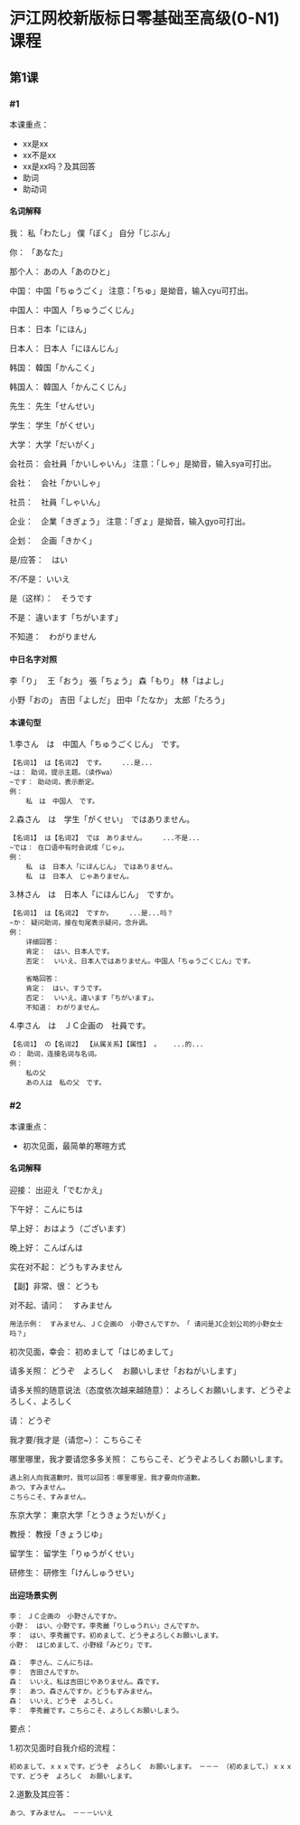 # 沪江网校新版标日零基础至高级(0-N1)课程

## 第1课

### #1

本课重点：

- xx是xx
- xx不是xx
- xx是xx吗？及其回答
- 助词
- 助动词

#### 名词解释

我： 私「わたし」
    僕「ぼく」
    自分「じぶん」

你： 「あなた」

那个人： あの人「あのひと」

中国： 中国「ちゅうごく」   注意：「ちゅ」是拗音，输入cyu可打出。

中国人： 中国人「ちゅうごくじん」

日本： 日本「にほん」

日本人： 日本人「にほんじん」

韩国： 韓国「かんこく」

韩国人： 韓国人「かんこくじん」

先生： 先生「せんせい」

学生： 学生「がくせい」

大学： 大学「だいがく」

会社员： 会社員「かいしゃいん」    注意：「しゃ」是拗音，输入sya可打出。

会社：　会社「かいしゃ」

社员：　社員「しゃいん」

企业：　企業「きぎょう」        注意：「ぎょ」是拗音，输入gyo可打出。

企划：　企画「きかく」

是/应答：　はい

不/不是： いいえ

是（这样）：　そうです

不是： 違います「ちがいます」

不知道：　わがりません

#### 中日名字对照

李「り」　  王「おう」      張「ちょう」        森「もり」      林「はよし」

小野「おの」        吉田「よしだ」      田中「たなか」      太郎「たろう」

#### 本课句型

1.李さん　は　中国人「ちゅうごくじん」　です。
```
【名词1】 は【名词2】 です。    ...是...
~は： 助词，提示主题。（读作wa）
~です： 助动词，表示断定。
例：
    私　は　中国人　です。
```

2.森さん　は　学生「がくせい」　ではありません。
```
【名词1】 は【名词2】 では　ありません。    ...不是...
~では： 在口语中有时会说成「じゃ」。
例：
    私　は　日本人「にほんじん」　ではありません。
    私　は　日本人　じゃありません。
```

3.林さん　は　日本人「にほんじん」　ですか。
```
【名词1】 は【名词2】 ですか。    ...是...吗？
~か： 疑问助词，接在句尾表示疑问，念升调。
例：
    详细回答：
    肯定：  はい、日本人です。
    否定：  いいえ、日本人ではありません。中国人「ちゅうごくじん」です。

    省略回答：
    肯定：　はい、すうです。
    否定：  いいえ、違います「ちがいます」。
    不知道： わがりません。
```

4.李さん　は　ＪＣ企画の　社員です。
```
【名词1】 の【名词2】 【从属关系】【属性】 。   ...的...
の： 助词，连接名词与名词。
例：
    私の父
    あの人は　私の父　です。
```

### #2

本课重点：

- 初次见面，最简单的寒暄方式

#### 名词解释

迎接： 出迎え「でむかえ」

下午好： こんにちは

早上好： おはよう（ございます）

晚上好： こんばんは

实在对不起： どうもすみません

【副】非常、很： どうも

对不起、请问：　すみません

`用法示例：　すみません、ＪＣ企画の　小野さんですか。　「 请问是JC企划公司的小野女士吗？」`

初次见面，幸会： 初めまして「はじめまして」

请多关照： どうぞ　よろしく　お願いしませ「おねがいします」

请多关照的随意说法（态度依次越来越随意）： よろしくお願いします、どうぞよろしく、よろしく

请： どうぞ

我才要/我才是（请您~）： こちらこそ

哪里哪里，我才要请您多多关照： こちらこそ、どうぞよろしくお願いします。

```
遇上别人向我道歉时，我可以回答：哪里哪里，我才要向你道歉。
あつ、すみません。
こちらこそ、すみません。
```

东京大学： 東京大学「とうきょうだいがく」

教授： 教授「きょうじゆ」

留学生： 留学生「りゅうがくせい」

研修生： 研修生「けんしゅうせい」

#### 出迎场景实例

```
李： ＪＣ企画の　小野さんですか。 
小野：　はい、小野です。李秀麗「りしゅうれい」さんですか。
李：　はい、李秀麗です。初めまして、どうぞよろしくお願いします。
小野：　はじめまして、小野緑「みどり」です。

森：　李さん、こんにちは。
李：　吉田さんですか。
森：　いいえ、私は吉田じやありません。森です。
李：　あつ、森さんですか。どうもすみません。
森：　いいえ、どうぞ　よろしく。
李：　李秀麗です。こちらこそ、よろしくお願いしまう。
```

要点：

1.初次见面时自我介绍的流程：

`初めまして、ｘｘｘです。どうぞ　よろしく　お願いします。　－－－　（初めまして、）ｘｘｘです、どうぞ　よろしく　お願いします。`

2.道歉及其应答：

`あつ、すみません。　－－－いいえ`
